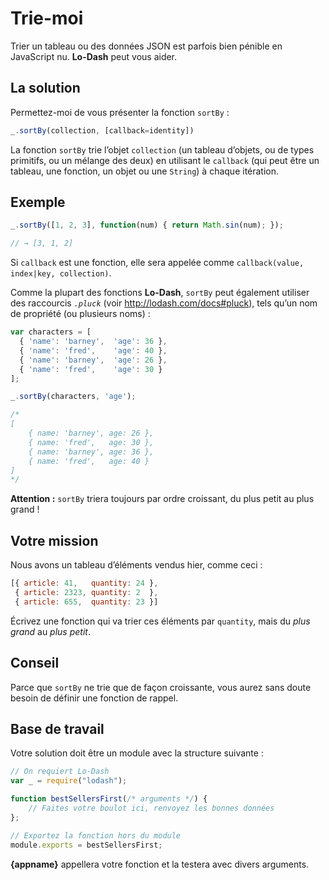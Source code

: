 # Trie-moi

Trier un tableau ou des données JSON est parfois bien pénible en JavaScript nu.
**Lo-Dash** peut vous aider.


## La solution

Permettez-moi de vous présenter la fonction `sortBy` :

```js
_.sortBy(collection, [callback=identity])
```

La fonction `sortBy` trie l’objet `collection` (un tableau d’objets, ou de types
primitifs, ou un mélange des deux) en utilisant le `callback` (qui peut être un
tableau, une fonction, un objet ou une `String`) à chaque itération.

## Exemple

```js
_.sortBy([1, 2, 3], function(num) { return Math.sin(num); });

// → [3, 1, 2]
```

Si `callback` est une fonction, elle sera appelée comme `callback(value, index|key, collection)`.

Comme la plupart des fonctions **Lo-Dash**, `sortBy` peut également utiliser
des raccourcis *`.pluck`* (voir http://lodash.com/docs#pluck),
tels qu’un nom de propriété (ou plusieurs noms) :

```js
var characters = [
  { 'name': 'barney',  'age': 36 },
  { 'name': 'fred',    'age': 40 },
  { 'name': 'barney',  'age': 26 },
  { 'name': 'fred',    'age': 30 }
];

_.sortBy(characters, 'age');

/*
[
    { name: 'barney', age: 26 },
    { name: 'fred',   age: 30 },
    { name: 'barney', age: 36 },
    { name: 'fred',   age: 40 }
]
*/
```

**Attention :** `sortBy` triera toujours par ordre croissant, du plus petit au
plus grand !

## Votre mission

Nous avons un tableau d’éléments vendus hier, comme ceci :

```js
[{ article: 41,   quantity: 24 },
 { article: 2323, quantity: 2  },
 { article: 655,  quantity: 23 }]
```

Écrivez une fonction qui va trier ces éléments par `quantity`, mais
du *plus grand* au *plus petit*.

## Conseil

Parce que `sortBy` ne trie que de façon croissante, vous aurez sans doute
besoin de définir une fonction de rappel.

## Base de travail

Votre solution doit être un module avec la structure suivante :

```js
// On requiert Lo-Dash
var _ = require("lodash");

function bestSellersFirst(/* arguments */) {
    // Faites votre boulot ici, renvoyez les bonnes données
};

// Exportez la fonction hors du module
module.exports = bestSellersFirst;
```

**{appname}** appellera votre fonction et la testera avec divers arguments.
